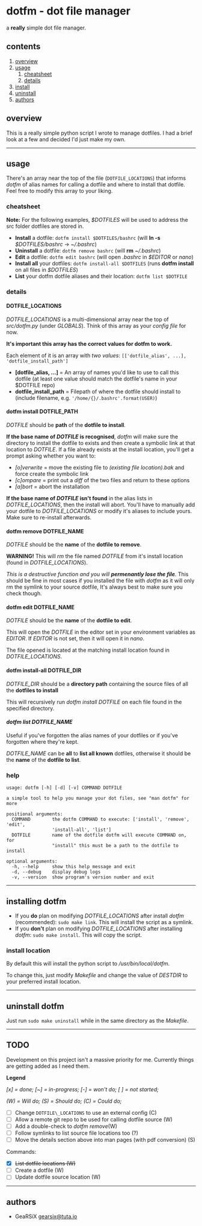 # dotfm - dot file manager
a **really** simple dot file manager.

## contents
1. [overview](#overview)
2. [usage](#usage)
	1. [cheatsheet](#cheatsheet)
	2. [details](#details)
3. [install](#install)
2. [uninstall](#uninstall)
4. [authors](#authors)

## overview
This is a really simple python script I wrote to manage dotfiles. I had a brief look at a few and decided I'd just make my own.

---

## usage
There's an array near the top of the file (`DOTFILE_LOCATIONS`) that informs _dotfm_ of alias names for calling a dotfile and where to install that dotfile. Feel free to modify this array to your liking.

### cheatsheet
**Note:** For the following examples, _$DOTFILES_ will be used to address the src folder dotfiles are stored in.

- **Install** a dotfile: `dotfm install $DOTFILES/bashrc` (will **ln -s** _$DOTFILES/bashrc_ -> _~/.bashrc_)
- **Uninstall** a dotfile: `dotfm remove bashrc` (will **rm** _~/.bashrc_)
- **Edit** a dotfile: `dotfm edit bashrc` (will open _.bashrc_ in _$EDITOR_ or _nano_)
- **Install all** your dotfiles: `dotfm install-all $DOTFILES` (runs **dotfm install** on all files in _$DOTFILES_)
- **List** your dotfm dotfile aliases and their location: `dotfm list $DOTFILE`

### details
#### DOTFILE\_LOCATIONS

_DOTFILE\_LOCATIONS_ is a multi-dimensional array near the top of _src/dotfm.py_ (under _GLOBALS_). Think of this array as your _config file_ for now.

**It's important this array has the correct values for dotfm to work.**

Each element of it is an array with _two values_: `[['dotfile_alias', ...], 'dotfile_install_path']`

- **[dotfile\_alias, ...]** = An array of names you'd like to use to call this dotfile (at least one value should match the dotfile's name in your $DOTFILE repo)
- **dotfile\_install\_path** = Filepath of where the dotfile should install to (include filename, e.g. `'/home/{}/.bashrc'.format(USER)`)
  
#### dotfm install DOTFILE\_PATH
_DOTFILE_ should be **path** of the **dotfile to install**.

**If the base name of _DOTFILE_ is recognised**, _dotfm_ will make sure the directory to install the dotfile to exists and then create a symbolic link at that location to _DOTFILE_.
If a file already exists at the install location, you'll get a prompt asking whether you want to:

- _\[o\]verwrite_ = move the existing file to _(existing file location).bak_ and force create the symbolic link
- _\[c\]ompare_ = print out a _diff_ of the two files and return to these options
- _\[a\]bort_ = abort the installation

**If the base name of _DOTFILE_ isn't found** in the alias lists in _DOTFILE\_LOCATIONS_, then the install will abort. You'll have to manually add your dotfile to _DOTFILE_LOCATIONS_ or modify it's aliases to include yours. Make sure to re-install afterwards.

#### dotfm remove DOTFILE\_NAME
_DOTFILE_  should be the **name** of the **dotfile to remove**.

**WARNING!** This will _rm_ the file named _DOTFILE_ from it's install location (found in _DOTFILE\_LOCATIONS_).

_This is a destructive function and you will **permenantly lose the file**._ This should be fine in most cases if you installed the file with _dotfm_ as it will only rm the symlink to your source dotfile, It's always best to make sure you check though. 

#### dotfm edit DOTFILE\_NAME
_DOTFILE_ should be the **name** of the **dotfile to edit**.

This will open the _DOTFILE_ in the editor set in your environment variables as _EDITOR_. If _EDITOR_ is not set, then it will open it in _nano_.

The file opened is located at the matching install location found in _DOTFILE\_LOCATIONS_.

#### dotfm install-all DOTFILE\_DIR
_DOTFILE_DIR_ should be a **directory path** containing the source files of all the **dotfiles to install**

This will recursively run _dotfm install DOTFILE_ on each file found in the specified directory.

#### _dotfm list DOTFILE\_NAME_
Useful if you've forgotten the alias names of your dotfiles or if you've forgotten where they're kept.

_DOTFILE\_NAME_ can be **all** to **list all known** dotfiles, otherwise it should be the **name** of the **dotfile to list**.

### help

	usage: dotfm [-h] [-d] [-v] COMMAND DOTFILE
	
	a simple tool to help you manage your dot files, see "man dotfm" for more
	
	positional arguments:
	  COMMAND        the dotfm COMMAND to execute: ['install', 'remove', 'edit',
	                 'install-all', 'list']
	  DOTFILE        name of the dotfile dotfm will execute COMMAND on, for
	                 "install" this must be a path to the dotfile to install
	
	optional arguments:
	  -h, --help     show this help message and exit
	  -d, --debug    display debug logs
	  -v, --version  show program's version number and exit

---

## installing dotfm
- If you **do** plan on modifying _DOTFILE\_LOCATIONS_ after install _dotfm_ (recommended): `sudo make link`. This will install the script as a symlink.
- If you **don't** plan on modifying _DOTFILE\_LOCATIONS_ after installing _dotfm_: `sudo make install`. This will copy the script.

### install location
By default this will install the python script to _/usr/bin/local/dotfm_.

To change this, just modify _Makefile_ and change the value of _DESTDIR_ to your preferred install location.

---

## uninstall dotfm
Just run `sudo make uninstall` while in the same directory as the _Makefile_.

---

## TODO
Development on this project isn't a massive priority for me. Currently things are getting added as I need them.

**Legend**

_[x] = done; [~] = in-progress; [-] = won't do; [ ] = not started;_

_(W) = Will do; (S) = Should do; (C) = Could do;_

- [ ] Change `DOTFILE\_LOCATIONS` to use an external config (C)
- [ ] Allow a remote git repo to be used for calling dotfile source (W)
- [ ] Add a double-check to _dotfm remove_(W)
- [ ] Follow symlinks to list source file locations too (?)
- [ ] Move the details section above into man pages (with pdf conversion) (S)

Commands:
- [x] <s>List dotfile locations (W)</s>
- [ ] Create a dotfile (W)
- [ ] Update dotfile source location (W)

---

## authors
- GeaRSiX <gearsix@tuta.io>

